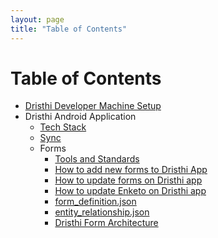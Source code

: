 ```yaml
---
layout: page
title: "Table of Contents"
---
```


# Table of Contents

* [Dristhi Developer Machine Setup][1]
* Dristhi Android Application
    * [Tech Stack][2]
    * [Sync][3]
    * Forms
    	* [Tools and Standards][4]
    	* [How to add new forms to Dristhi App][5]
    	* [How to update forms on Dristhi app][6]
    	* [How to update Enketo on Dristhi app][7]
    	* [form_definition.json][8]
    	* [entity_relationship.json][9]
    	* [Dristhi Form Architecture][10]


[1]: {{root_url}}/dev_box_setup
[2]: {{root_url}}/dristhi_app/tech_stack
[3]: {{root_url}}/dristhi_app/architecture_sync
[4]: {{root_url}}/dristhi_app/forms/tools_and_standards
[5]: {{root_url}}/dristhi_app/forms/add_new
[6]: {{root_url}}/dristhi_app/forms/update
[7]: {{root_url}}/dristhi_app/forms/update_enketo
[8]: {{root_url}}/dristhi_app/forms/form_definition_json
[9]: {{root_url}}/dristhi_app/forms/entity_relationship_json
[10]: {{root_url}}/dristhi_app/forms/architecture_forms
